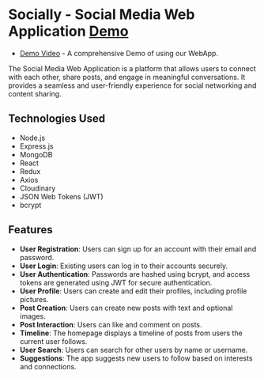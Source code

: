 # Socially - Social Media Web Application [Demo](https://www.youtube.com/watch?v=98lajD8APHg)
- [Demo Video](https://www.youtube.com/watch?v=98lajD8APHg) - A comprehensive Demo of using our WebApp.

The Social Media Web Application is a platform that allows users to connect with each other, share posts, and engage in meaningful conversations. It provides a seamless and user-friendly experience for social networking and content sharing.

## Technologies Used

- Node.js
- Express.js
- MongoDB
- React
- Redux
- Axios
- Cloudinary
- JSON Web Tokens (JWT)
- bcrypt

## Features

- **User Registration**: Users can sign up for an account with their email and password.
- **User Login**: Existing users can log in to their accounts securely.
- **User Authentication**: Passwords are hashed using bcrypt, and access tokens are generated using JWT for secure authentication.
- **User Profile**: Users can create and edit their profiles, including profile pictures.
- **Post Creation**: Users can create new posts with text and optional images.
- **Post Interaction**: Users can like and comment on posts.
- **Timeline**: The homepage displays a timeline of posts from users the current user follows.
- **User Search**: Users can search for other users by name or username.
- **Suggestions**: The app suggests new users to follow based on interests and connections.



